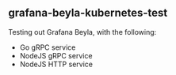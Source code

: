 ## grafana-beyla-kubernetes-test

Testing out Grafana Beyla, with the following:

- Go gRPC service
- NodeJS gRPC service
- NodeJS HTTP service